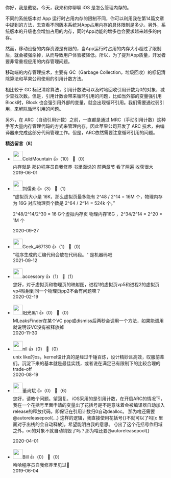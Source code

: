 你好，我是戴铭。今天，我来和你聊聊 iOS 是怎么管理内存的。

不同的系统版本对 App 运行时占用内存的限制不同，你可以利用我在第14篇文章中提到的方法，去查看不同版本系统对App占用内存的具体限制是多少。另外，系统版本的升级也会增加占用的内存，同时App功能的增多也会要求越来越多的内存。

然而，移动设备的内存资源是有限的，当App运行时占用的内存大小超过了限制后，就会被强杀掉，从而导致用户体验被降低。所以，为了提升App质量，开发者要非常重视应用的内存管理问题。

移动端的内存管理技术，主要有 GC（Garbage Collection，垃圾回收）的标记清除算法和苹果公司使用的引用计数方法。

相比较于 GC 标记清除算法，引用计数法可以及时地回收引用计数为0的对象，减少查找次数。但是，引用计数会带来循环引用的问题，比如当外部的变量强引用 Block时，Block 也会强引用外部的变量，就会出现循环引用。我们需要通过弱引用，来解除循环引用的问题。

另外，在 ARC（自动引用计数）之前，一直都是通过 MRC（手动引用计数）这种手写大量内存管理代码的方式来管理内存，因此苹果公司开发了 ARC 技术，由编译器来完成这部分代码管理工作。但是，ARC依然需要注意循环引用的问题。
<div><strong>精选留言（8）</strong></div><ul>
<li><img src="https://static001.geekbang.org/account/avatar/00/16/31/a9/28fa245b.jpg" width="30px"><span>ColdMountain</span> 👍（10） 💬（0）<div>内存就是 那边程序员自我修养 书里面说的 前两章节 看了两遍 收获很大</div>2019-06-01</li><br/><li><img src="https://static001.geekbang.org/account/avatar/00/10/57/c4/0fcdad37.jpg" width="30px"><span>刘儒勇</span> 👍（3） 💬（1）<div>“虚拟页大小是 16K，那么虚拟页最多能有 2^48 &#47; 2^14 = 16M 个，物理内存为 16G 对应物理页个数是 2^64 &#47; 2^14 = 524k 个。”

2^48&#47;2^14&#47;2^30 = 16 G个虚拟内存页
物理内存16G ，2^34&#47;2^14 = 2^20 = 1M 个</div>2020-09-27</li><br/><li><img src="" width="30px"><span>Geek_467f30</span> 👍（1） 💬（0）<div>&quot;程序生成的汇编代码会放在代码段。&quot;
是机器码吧</div>2021-09-12</li><br/><li><img src="https://static001.geekbang.org/account/avatar/00/16/35/5e/7a584fed.jpg" width="30px"><span>accessory</span> 👍（1） 💬（1）<div>您好，对于虚拟页和物理页的映射图，进程1的虚拟页vp5和进程2的虚拟页vp4映射到同一个物理页pp2不会有问题嘛？</div>2020-02-19</li><br/><li><img src="https://static001.geekbang.org/account/avatar/00/16/3f/9b/f626552c.jpg" width="30px"><span>阳光黑1</span> 👍（0） 💬（0）<div>MLeaksFinder在某个VC pop或dismiss后两秒会调用一个方法，如果能调用就说明该VC没有被释放掉</div>2020-11-30</li><br/><li><img src="https://static001.geekbang.org/account/avatar/00/16/ff/79/3b38c9e1.jpg" width="30px"><span>nil</span> 👍（0） 💬（0）<div>unix like的os，kernel设计真的是经过千锤百炼，设计精妙且高效，叹服前辈们。沉淀下来的基本就是最佳实践，或者说在满足已有限制下的比较合理的trade-off</div>2020-08-19</li><br/><li><img src="https://static001.geekbang.org/account/avatar/00/12/3e/19/873abe8a.jpg" width="30px"><span>董尚斌</span> 👍（0） 💬（6）<div>您好，请教个问题。望回复。
iOS采用的是引用计数，在开启ARC的情况下，我在一个花括号里面申请的变量出了花括号是不是意味着会被编译器自动加入release的释放代码，即保证在引用计数归0自动dealloc。
那为啥还需要@autoreleasepool{...} 这样的逻辑，我直接使用花括号{}不就可以了吗[c 里面对于出栈的会自动释放]，希望能明白我的意思。
{}出了这个花括号作用域之外，oc的对象不就自动销毁了吗？那为啥还要@autoreleasepool{}
</div>2020-04-01</li><br/><li><img src="https://static001.geekbang.org/account/avatar/00/13/6c/cb/8a41f8ce.jpg" width="30px"><span>Bill</span> 👍（0） 💬（0）<div>哈哈程序员自我修养里见过😬</div>2019-06-04</li><br/>
</ul>